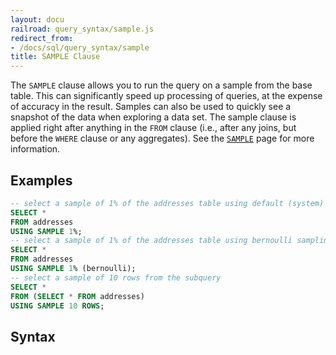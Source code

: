 ```yaml
---
layout: docu
railroad: query_syntax/sample.js
redirect_from:
- /docs/sql/query_syntax/sample
title: SAMPLE Clause
---
```


The `SAMPLE` clause allows you to run the query on a sample from the base table. This can significantly speed up processing of queries, at the expense of accuracy in the result. Samples can also be used to quickly see a snapshot of the data when exploring a data set. The sample clause is applied right after anything in the `FROM` clause (i.e., after any joins, but before the `WHERE` clause or any aggregates). See the [`SAMPLE`](../../sql/samples) page for more information.

## Examples

```sql
-- select a sample of 1% of the addresses table using default (system) sampling
SELECT *
FROM addresses
USING SAMPLE 1%;
-- select a sample of 1% of the addresses table using bernoulli sampling
SELECT *
FROM addresses
USING SAMPLE 1% (bernoulli);
-- select a sample of 10 rows from the subquery
SELECT *
FROM (SELECT * FROM addresses)
USING SAMPLE 10 ROWS;
```

## Syntax

<div id="rrdiagram"></div>
